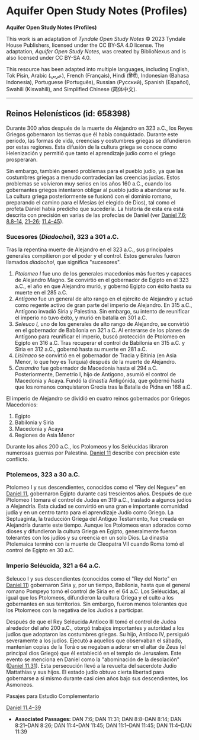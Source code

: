 # Aquifer Open Study Notes (Profiles)

**Aquifer Open Study Notes (Profiles)**

This work is an adaptation of *Tyndale Open Study Notes* © 2023 Tyndale House Publishers, licensed under the CC BY\-SA 4\.0 license. The adaptation, *Aquifer Open Study Notes*, was created by BiblioNexus and is also licensed under CC BY\-SA 4\.0\.

This resource has been adapted into multiple languages, including English, Tok Pisin, Arabic (عربي), French (Français), Hindi (हिंदी), Indonesian (Bahasa Indonesia), Portuguese (Português), Russian (Русский), Spanish (Español), Swahili (Kiswahili), and Simplified Chinese (简体中文).



--------------------------------

## Reinos Helenísticos (id: 658398)

Durante 300 años después de la muerte de Alejandro en 323 a.C., los Reyes Griegos gobernaron las tierras que él había conquistado. Durante este período, las formas de vida, creencias y costumbres griegas se difundieron por estas regiones. Esta difusión de la cultura griega se conoce como Helenización y permitió que tanto el aprendizaje judío como el griego prosperaran.

Sin embargo, también generó problemas para el pueblo judío, ya que las costumbres griegas a menudo contradecían las creencias judías. Estos problemas se volvieron muy serios en los años 160 a.C., cuando los gobernantes griegos intentaron obligar al pueblo judío a abandonar su fe. La cultura griega posteriormente se fusionó con el dominio romano, preparando el camino para el Mesías (el elegido de Dios), tal como el profeta Daniel había predicho que sucedería. La historia de esta era está descrita con precisión en varias de las profecías de Daniel (ver [Daniel 7\.6](https://ref.ly/Dan7:6); [8\.8–14](https://ref.ly/Dan8:8-Dan8:14), [21–26](https://ref.ly/Dan8:21-Dan8:26); [11\.4–45](https://ref.ly/Dan11:4-Dan11:45)).

### Sucesores (*Diadochoi*), 323 a 301 a.C.

Tras la repentina muerte de Alejandro en el 323 a.C., sus principales generales compitieron por el poder y el control. Estos generales fueron llamados *diadochoi*, que significa "sucesores".

1. *Ptolomeo I* fue uno de los generales macedonios más fuertes y capaces de Alejandro Magno. Se convirtió en el gobernador de Egipto en el 323 a.C., el año en que Alejandro murió, y gobernó Egipto con éxito hasta su muerte en el 285 a.C.
2. *Antígono* fue un general de alto rango en el ejército de Alejandro y actuó como regente activo de gran parte del imperio de Alejandro. En 315 a.C., Antígono invadió Siria y Palestina. Sin embargo, su intento de reunificar el imperio no tuvo éxito, y murió en batalla en 301 a.C.
3. *Seleuco I,* uno de los generales de alto rango de Alejandro, se convirtió en el gobernador de Babilonia en 321 a.C. Al enterarse de los planes de Antígono para reunificar el imperio, buscó protección de Ptolomeo en Egipto en 316 a.C. Tras recuperar el control de Babilonia en 315 a.C. y Siria en 312 a.C., gobernó hasta su muerte en 281 a.C.
4. *Lisímaco* se convirtió en el gobernador de Tracia y Bitinia (en Asia Menor, lo que hoy es Turquía) después de la muerte de Alejandro.
5. *Casandro* fue gobernador de Macedonia hasta el 294 a.C. Posteriormente, Demetrio I, hijo de Antígono, asumió el control de Macedonia y Acaya. Fundó la dinastía Antigónida, que gobernó hasta que los romanos conquistaron Grecia tras la Batalla de Pidna en 168 a.C.

El imperio de Alejandro se dividió en cuatro reinos gobernados por Griegos Macedonios:

1. Egipto
2. Babilonia y Siria
3. Macedonia y Acaya
4. Regiones de Asia Menor

Durante los años 200 a.C., los Ptolomeos y los Seléucidas libraron numerosas guerras por Palestina. [Daniel 11](https://ref.ly/Dan11:1-Dan11:45) describe con precisión este conflicto.

### Ptolemeos, 323 a 30 a.C.

Ptolomeo I y sus descendientes, conocidos como el "Rey del Neguev" en [Daniel 11](https://ref.ly/Dan11:1-Dan11:45), gobernaron Egipto durante casi trescientos años. Después de que Ptolomeo I tomara el control de Judea en 319 a.C., trasladó a algunos judíos a Alejandría. Esta ciudad se convirtió en una gran e importante comunidad judía y en un centro tanto para el aprendizaje Judío como Griego. La Septuaginta, la traducción Griega del Antiguo Testamento, fue creada en Alejandría durante este tiempo. Aunque los Ptolomeos eran adorados como dioses y difundieron la cultura Griega en Egipto, generalmente fueron tolerantes con los judíos y su creencia en un solo Dios. La dinastía Ptolemaica terminó con la muerte de Cleopatra VII cuando Roma tomó el control de Egipto en 30 a.C.

### Imperio Seléucida, 321 a 64 a.C.

Seleuco I y sus descendientes (conocidos como el "Rey del Norte" en [Daniel 11](https://ref.ly/Dan11:1-Dan11:45)) gobernaron Siria y, por un tiempo, Babilonia, hasta que el general romano Pompeyo tomó el control de Siria en el 64 a.C. Los Seléucidas, al igual que los Ptolomeos, difundieron la cultura Griega y el culto a los gobernantes en sus territorios. Sin embargo, fueron menos tolerantes que los Ptolomeos con la negativa de los Judíos a participar.

Después de que el Rey Seléucida Antíoco III tomó el control de Judea alrededor del año 200 a.C., otorgó trabajos importantes y autoridad a los judíos que adoptaron las costumbres griegas. Su hijo, Antíoco IV, persiguió severamente a los judíos. Ejecutó a aquellos que observaban el sábado, mantenían copias de la Torá o se negaban a adorar en el altar de Zeus (el principal dios Griego) que él estableció en el templo de Jerusalem. Este evento se menciona en Daniel como la "abominación de la desolación" ([Daniel 11\.31](https://ref.ly/Dan11:31)). Esta persecución llevó a la revuelta del sacerdote Judío Mattathías y sus hijos. El estado judío obtuvo cierta libertad para gobernarse a sí mismo durante casi cien años bajo sus descendientes, los Asmoneos.

Pasajes para Estudio Complementario

[Daniel 11\.4–39](https://ref.ly/Dan11:4-Dan11:39)

* **Associated Passages:** DAN 7:6; DAN 11:31; DAN 8:8–DAN 8:14; DAN 8:21–DAN 8:26; DAN 11:4–DAN 11:45; DAN 11:1–DAN 11:45; DAN 11:4–DAN 11:39

